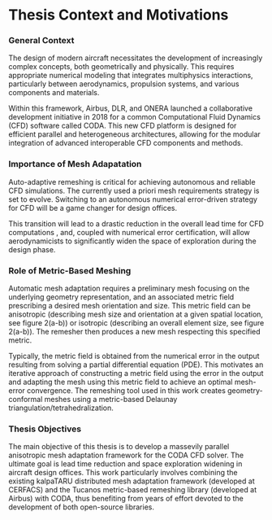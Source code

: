 # Thesis Context and Motivations

### General Context 

The design of modern aircraft necessitates the development of increasingly complex concepts, both geometrically and physically. This requires appropriate numerical modeling that integrates multiphysics interactions, particularly between aerodynamics, propulsion systems, and various components and materials.

Within this framework, Airbus, DLR, and ONERA launched a collaborative development initiative in 2018 for a common Computational Fluid Dynamics (CFD) software called CODA. This new CFD platform is designed for efficient parallel and heterogeneous architectures, allowing for the modular integration of advanced interoperable CFD components and methods.

### Importance of Mesh Adapatation

Auto-adaptive remeshing is critical for achieving autonomous and reliable CFD simulations. The currently used a priori mesh requirements strategy is set to evolve. Switching to an autonomous numerical error-driven strategy for CFD will be a game changer for design offices.

This transition will lead to a drastic reduction in the overall lead time for CFD computations , and, coupled with numerical error certification, will allow aerodynamicists to significantly widen the space of exploration during the design phase.

### Role of Metric-Based Meshing

Automatic mesh adaptation requires a preliminary mesh focusing on the underlying geometry representation, and an associated metric field prescribing a desired mesh orientation and size. This metric field can be anisotropic (describing mesh size and orientation at a given spatial location, see figure 2(a-b)) or isotropic (describing an overall element size, see figure 2(a-b)). The remesher then produces a new mesh respecting this specified metric.

Typically, the metric field is obtained from the numerical error in the output resulting from solving a partial differential equation (PDE). This motivates an iterative approach of constructing a metric field using the error in the output and adapting the mesh using this metric field to achieve an optimal mesh-error convergence. The remeshing tool used in this work creates geometry-conformal meshes using a metric-based Delaunay triangulation/tetrahedralization.

### Thesis Objectives 

The main objective of this thesis is to develop a massevily parallel anisotropic mesh adaptation framework for the CODA CFD solver. The ultimate goal is lead time reduction and space exploration widening in aircraft design offices. This work particularly involves combining the existing kalpaTARU distributed mesh adaptation framework (developed at CERFACS) and the 
Tucanos metric-based remeshing library (developed at Airbus) with CODA, thus benefiting from years of effort devoted to the development of both open-source libraries.